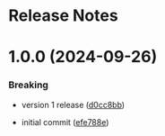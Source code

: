 # Release Notes

# 1.0.0 (2024-09-26)


### Breaking

* version 1 release ([d0cc8bb](https://github.com/zenphporg/zorah/commit/d0cc8bb2ee7f37a1b3c48494bec875947b0d49a4))


* initial commit ([efe788e](https://github.com/zenphporg/zorah/commit/efe788ebd50051ff16c70ebe2d7784d5e7aa0f79))
